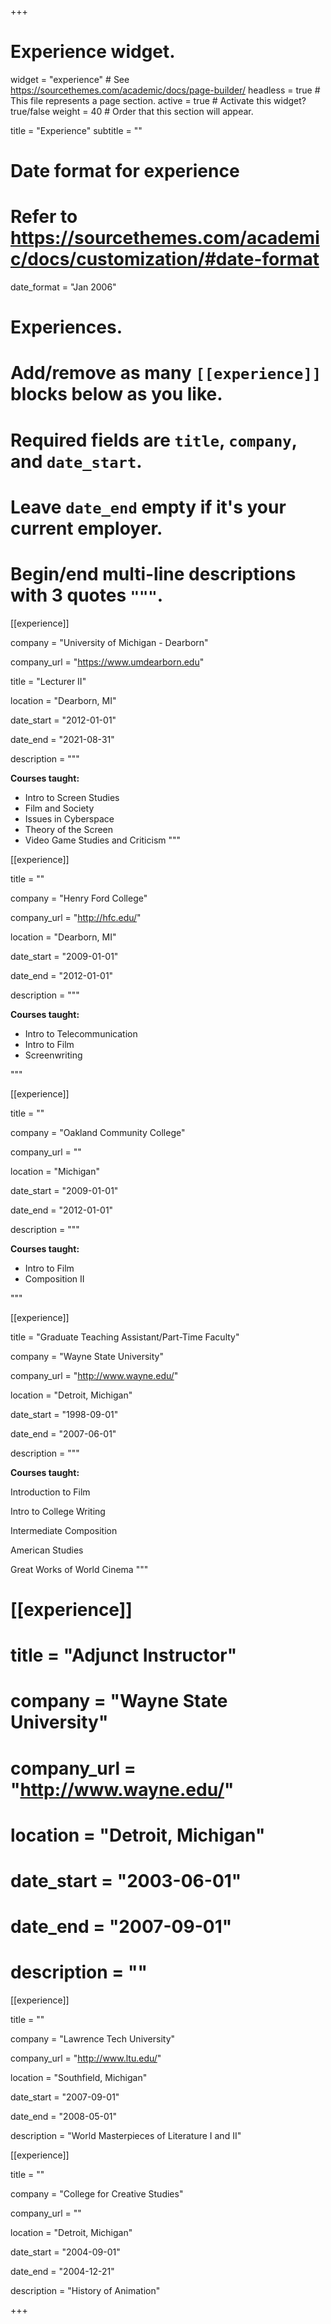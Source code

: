 +++
# Experience widget.
widget = "experience"  # See https://sourcethemes.com/academic/docs/page-builder/
headless = true  # This file represents a page section.
active = true  # Activate this widget? true/false
weight = 40  # Order that this section will appear.

title = "Experience"
subtitle = ""

# Date format for experience
#   Refer to https://sourcethemes.com/academic/docs/customization/#date-format
date_format = "Jan 2006"

# Experiences.
#   Add/remove as many `[[experience]]` blocks below as you like.
#   Required fields are `title`, `company`, and `date_start`.
#   Leave `date_end` empty if it's your current employer.
#   Begin/end multi-line descriptions with 3 quotes `"""`.

[[experience]] 


company = "University of Michigan - Dearborn" 

company_url = "https://www.umdearborn.edu" 

title = "Lecturer II" 

location = "Dearborn, MI" 

date_start = "2012-01-01" 

date_end = "2021-08-31" 

description = """ 


**Courses taught:**

* Intro to Screen Studies
* Film and Society
* Issues in Cyberspace
* Theory of the Screen
* Video Game Studies and Criticism
"""

[[experience]] 


title = "" 

company = "Henry Ford College" 

company_url = "http://hfc.edu/" 

location = "Dearborn, MI" 

date_start = "2009-01-01" 

date_end = "2012-01-01" 

description = """ 

**Courses taught:**

- Intro to Telecommunication
- Intro to Film
- Screenwriting

"""

[[experience]] 


title = "" 

company = "Oakland Community College" 

company_url = "" 

location = "Michigan"

date_start = "2009-01-01" 

date_end = "2012-01-01" 

description = """ 

**Courses taught:**

- Intro to Film
- Composition II

"""

[[experience]] 


title = "Graduate Teaching Assistant/Part-Time Faculty" 

company = "Wayne State University" 

company_url = "http://www.wayne.edu/" 

location = "Detroit, Michigan" 

date_start = "1998-09-01" 

date_end = "2007-06-01" 

description = """ 

**Courses taught:**

Introduction to Film

Intro to College Writing

Intermediate Composition

American Studies

Great Works of World Cinema
    """

# [[experience]] 

# title = "Adjunct Instructor" 

# company = "Wayne State University" 

# company_url = "http://www.wayne.edu/" 

# location = "Detroit, Michigan" 

# date_start = "2003-06-01" 

# date_end = "2007-09-01" 

# description = ""


[[experience]] 


title = "" 

company = "Lawrence Tech University" 

company_url = "http://www.ltu.edu/" 

location = "Southfield, Michigan" 

date_start = "2007-09-01" 

date_end = "2008-05-01" 

description = "World Masterpieces of Literature I and II"

[[experience]] 


title = "" 

company = "College for Creative Studies" 

company_url = "" 

location = "Detroit, Michigan" 

date_start = "2004-09-01" 

date_end = "2004-12-21" 

description = "History of Animation"

+++
